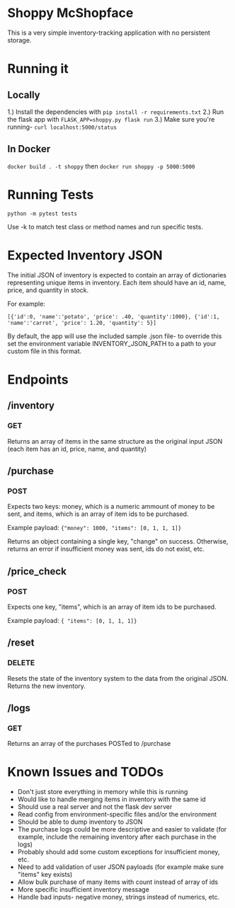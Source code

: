 # Shoppy McShopface
This is a very simple inventory-tracking application with no persistent storage.

# Running it 

## Locally

1.) Install the dependencies with `pip install -r requirements.txt`
2.) Run the flask app with `FLASK_APP=shoppy.py flask run`
3.) Make sure you're running- `curl localhost:5000/status`

## In Docker

`docker build . -t shoppy` then `docker run shoppy -p 5000:5000`

# Running Tests

`python -m pytest tests`

Use -k to match test class or method names and run specific tests.

# Expected Inventory JSON

The initial JSON of inventory is expected to contain an array of dictionaries representing unique items in inventory. Each item should have an id, name, price, and quantity in stock.

For example:

`[{'id':0, 'name':'potato', 'price': .40, 'quantity':1000}, {'id':1, 'name':'carrot', 'price': 1.20, 'quantity': 5}]`

By default, the app will use the included sample .json file- to override this set the environment variable INVENTORY_JSON_PATH to a path to your custom file in this format.

# Endpoints

## /inventory

### GET
Returns an array of items in the same structure as the original input JSON (each item has an id, price, name, and quantity)

## /purchase

### POST
Expects two keys: money, which is a numeric ammount of money to be sent, and items, which is an array of item ids to be purchased. 

Example payload: `{"money": 1000, "items": [0, 1, 1, 1]}`

Returns an object containing a single key, "change" on success. Otherwise, returns an error if insufficient money was sent, ids do not exist, etc.

## /price_check

### POST
Expects one key, "items", which is an array of item ids to be purchased.

Example payload: `{ "items": [0, 1, 1, 1]}`

## /reset

### DELETE
Resets the state of the inventory system to the data from the original JSON. Returns the new inventory.

## /logs

### GET
Returns an array of the purchases POSTed to /purchase

# Known Issues and TODOs
* Don't just store everything in memory while this is running
* Would like to handle merging items in inventory with the same id
* Should use a real server and not the flask dev server 
* Read config from environment-specific files and/or the environment
* Should be able to dump inventory to JSON
* The purchase logs could be more descriptive and easier to validate (for example, include the remaining inventory after each purchase in the logs)
* Probably should add some custom exceptions for insufficient money, etc.
* Need to add validation of user JSON payloads (for example make sure "items" key exists)
* Allow bulk purchase of many items with count instead of array of ids
* More specific insufficient inventory message
* Handle bad inputs- negative money, strings instead of numerics, etc.

